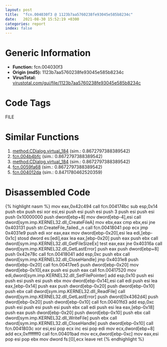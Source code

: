 ```yaml
---
layout: post
title:  "fcn.004030f3 @ 1123b7aa5760238fe93045e585b8234c"
date:   2021-08-30 15:52:19 +0300
categories: report
index: false
---
```


# Generic Information
- **Function:** fcn.004030f3
- **Origin (md5):** 1123b7aa5760238fe93045e585b8234c
- **VirusTotal:** [virustotal.com/gui/file/1123b7aa5760238fe93045e585b8234c][virustotal_ref]

# Code Tags
<span class="tag" id="FILE">FILE</span>


# Similar Functions

1. [method.CDialog.virtual\_184][similar_1_ref] (sim.: 0.8672797388389542)
2. [fcn.004b4bfc][similar_2_ref] (sim.: 0.8672797388389542)
3. [method.CDialog.virtual\_184][similar_3_ref] (sim.: 0.8672797388389542)
4. [fcn.0059fa68][similar_4_ref] (sim.: 0.8672797388389542)
5. [fcn.004012da][similar_5_ref] (sim.: 0.8471780462520359)


# Disassembled Code

{% highlight nasm %}
mov eax,0x42c494
call fcn.004174bc
sub esp,0x14
push ebx
push esi
xor esi,esi
push esi
push esi
push 3
push esi
push esi
push 0x10000000
push dword[ebp+8]
mov dword[ebp-4],esi
call dword[sym.imp.KERNEL32.dll_CreateFileA]
mov ebx,eax
cmp ebx,esi
jne 0x403131
push str.CreateFile_failed._n
call fcn.00418041
pop ecx
jmp 0x4031e9
push edi
xor eax,eax
mov dword[ebp-0x20],esi
lea edi,[ebp-0x1c]
stosd dword es:[edi],eax
lea eax,[ebp-0x20]
push eax
push ebx
call dword[sym.imp.KERNEL32.dll_GetFileSizeEx]
test eax,eax
jne 0x40316a
call dword[sym.imp.KERNEL32.dll_GetLastError]
push eax
push dword[ebp+8]
push 0x42e78c
call fcn.00418041
add esp,0xc
push ebx
call dword[sym.imp.KERNEL32.dll_CloseHandle]
jmp 0x4031e8
push dword[ebp-0x20]
call fcn.00417ee5
push dword[ebp-0x20]
mov dword[ebp-0x10],eax
push esi
push eax
call fcn.00417520
mov edi,dword[sym.imp.KERNEL32.dll_SetFilePointer]
add esp,0x10
push esi
push esi
push esi
push ebx
mov dword[ebp-0x14],esi
call edi
push esi
lea eax,[ebp-0x14]
push eax
push dword[ebp-0x20]
push dword[ebp-0x10]
push ebx
call dword[sym.imp.KERNEL32.dll_ReadFile]
call dword[sym.imp.KERNEL32.dll_GetLastError]
push dword[0x4362d4]
push dword[ebp-0x20]
push dword[ebp-0x10]
call fcn.00401fd3
add esp,0xc
push esi
push esi
push esi
push ebx
call edi
push esi
lea eax,[ebp-0x18]
push eax
push dword[ebp-0x20]
push dword[ebp-0x10]
push ebx
call dword[sym.imp.KERNEL32.dll_WriteFile]
push ebx
call dword[sym.imp.KERNEL32.dll_CloseHandle]
push dword[ebp-0x10]
call fcn.0041803c
xor esi,esi
pop ecx
inc esi
pop edi
mov ecx,dword[ebp+8]
add ecx,0xfffffff0
call fcn.00401bad
mov ecx,dword[ebp-0xc]
mov eax,esi
pop esi
pop ebx
mov dword fs:[0],ecx
leave
ret
{% endhighlight %}


[similar_1_ref]: /report/method.CDialog.virtual_184@7453c96a6fbd42ec690b8deb53eafcba
[similar_2_ref]: /report/fcn.004b4bfc@3e981d1767f44f5fe2446a49ffe52f4e
[similar_3_ref]: /report/method.CDialog.virtual_184@3e981d1767f44f5fe2446a49ffe52f4e
[similar_4_ref]: /report/fcn.0059fa68@7453c96a6fbd42ec690b8deb53eafcba
[similar_5_ref]: /report/fcn.004012da@de21a548b66aa6c0b17491b6a31e14fa
[virustotal_ref]: https://www.virustotal.com/gui/file/1123b7aa5760238fe93045e585b8234c